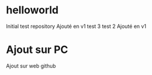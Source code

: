 
# helloworld
Initial test repository
Ajouté en v1
test 3
test 2
Ajouté en v1
# Ajout sur PC
Ajout sur web github
